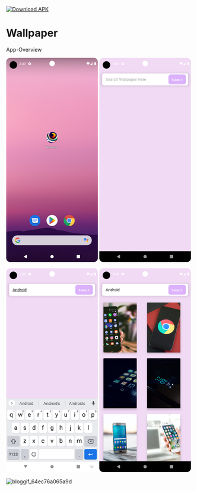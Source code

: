 [![Download APK](https://img.shields.io/badge/Download-APK-blue)](https://drive.google.com/file/d/1Wj1oz7XQ01uNexxt-g2LebqjP113iOyB/view?usp=drive_link)
# Wallpaper

 App-Overview

 <img 
  width="49%"
  src="1.png"/>
<img 
  width="49%"
  src="2.png"/>

  
<img 
  width="49%"
  src="3.png"/>
<img 
  width="49%"
  src="4.png"/>
 
 ![bloggif_64ec76a065a9d](https://github.com/deepbajud/Wallpaper/assets/118447327/25aaaf8a-d55b-4708-9120-63f029029fdb)

 
